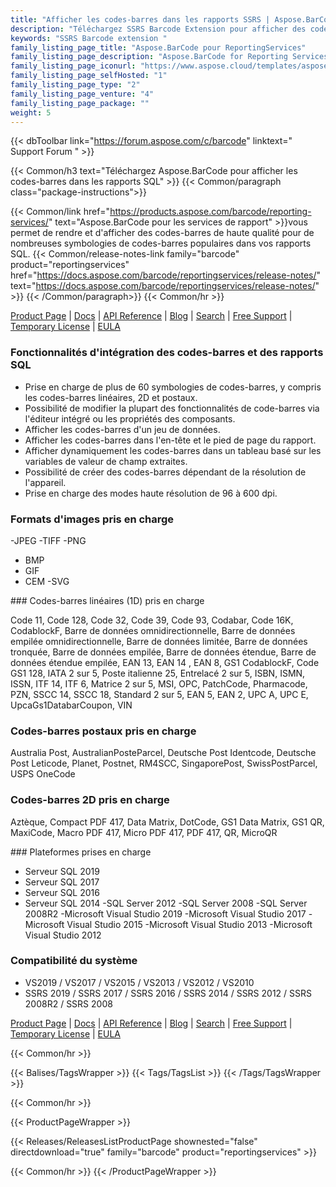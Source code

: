 ```yaml
---
title: "Afficher les codes-barres dans les rapports SSRS | Aspose.BarCode pour les services de rapport"
description: "Téléchargez SSRS Barcode Extension pour afficher des codes-barres linéaires et 2D dans Microsoft SQL Server Reporting Services. Les étiquettes de code-barres peuvent être encodées avec des caractères non anglais et rendues aux formats BMP, JPEG, GIF et PNG."
keywords: "SSRS Barcode extension "
family_listing_page_title: "Aspose.BarCode pour ReportingServices"
family_listing_page_description: "Aspose.BarCode for Reporting Services est une solution complète pour le rendu d'images de codes-barres linéaires et 2D dans Microsoft SQL Server Reporting Services. Les étiquettes de code-barres peuvent être encodées avec des caractères non anglais et rendues aux formats BMP, JPEG, GIF et PNG."
family_listing_page_iconurl: "https://www.aspose.cloud/templates/aspose/App_Themes/V3/images/barcode/272x272/aspose_barcode-for-reporting-services-min.png"
family_listing_page_selfHosted: "1"
family_listing_page_type: "2"
family_listing_page_venture: "4"
family_listing_page_package: ""
weight: 5
---
```


{{< dbToolbar link="https://forum.aspose.com/c/barcode" linktext=" Support Forum " >}}

{{< Common/h3 text="Téléchargez Aspose.BarCode pour afficher les codes-barres dans les rapports SQL"  >}}
{{< Common/paragraph class="package-instructions">}}

{{< Common/link href="https://products.aspose.com/barcode/reporting-services/" text="Aspose.BarCode pour les services de rapport"  >}}vous permet de rendre et d'afficher des codes-barres de haute qualité pour de nombreuses symbologies de codes-barres populaires dans vos rapports SQL.
{{< Common/release-notes-link family="barcode" product="reportingservices" href="https://docs.aspose.com/barcode/reportingservices/release-notes/" text="https://docs.aspose.com/barcode/reportingservices/release-notes/"  >}}
{{< /Common/paragraph>}}
{{< Common/hr >}}

[Product Page](https://products.aspose.com/barcode/reporting-services/) | [Docs](https://docs.aspose.com/barcode/reportingservices/) | [API Reference](https://reference.aspose.com/barcode/) | [Blog](https://blog.aspose.com/category/barcode/) | [Search](https://search.aspose.com/) | [Free Support](https://forum.aspose.com/c/barcode/13) | [Temporary License](https://purchase.aspose.com/temporary-license) | [EULA](https://about.aspose.com/legal/eula/)

### Fonctionnalités d'intégration des codes-barres et des rapports SQL

- Prise en charge de plus de 60 symbologies de codes-barres, y compris les codes-barres linéaires, 2D et postaux.
- Possibilité de modifier la plupart des fonctionnalités de code-barres via l'éditeur intégré ou les propriétés des composants.
- Afficher les codes-barres d'un jeu de données.
- Afficher les codes-barres dans l'en-tête et le pied de page du rapport.
- Afficher dynamiquement les codes-barres dans un tableau basé sur les variables de valeur de champ extraites.
- Possibilité de créer des codes-barres dépendant de la résolution de l'appareil.
- Prise en charge des modes haute résolution de 96 à 600 dpi.

### Formats d'images pris en charge

-JPEG
-TIFF
-PNG
- BMP
- GIF
- CEM
-SVG

### Codes-barres linéaires (1D) pris en charge

Code 11, Code 128, Code 32, Code 39, Code 93, Codabar, Code 16K, CodablockF, Barre de données omnidirectionnelle, Barre de données empilée omnidirectionnelle, Barre de données limitée, Barre de données tronquée, Barre de données empilée, Barre de données étendue, Barre de données étendue empilée, EAN 13, EAN 14 , EAN 8, GS1 CodablockF, Code GS1 128, IATA 2 sur 5, Poste italienne 25, Entrelacé 2 sur 5, ISBN, ISMN, ISSN, ITF 14, ITF 6, Matrice 2 sur 5, MSI, OPC, PatchCode, Pharmacode, PZN, SSCC 14, SSCC 18, Standard 2 sur 5, EAN 5, EAN 2, UPC A, UPC E, UpcaGs1DatabarCoupon, VIN

### Codes-barres postaux pris en charge

Australia Post, AustralianPosteParcel, Deutsche Post Identcode, Deutsche Post Leticode, Planet, Postnet, RM4SCC, SingaporePost, SwissPostParcel, USPS OneCode

### Codes-barres 2D pris en charge

Aztèque, Compact PDF 417, Data Matrix, DotCode, GS1 Data Matrix, GS1 QR, MaxiCode, Macro PDF 417, Micro PDF 417, PDF 417, QR, MicroQR

### Plateformes prises en charge

- Serveur SQL 2019
- Serveur SQL 2017
- Serveur SQL 2016
- Serveur SQL 2014
-SQL Server 2012
-SQL Server 2008
-SQL Server 2008R2
-Microsoft Visual Studio 2019
-Microsoft Visual Studio 2017
-Microsoft Visual Studio 2015
-Microsoft Visual Studio 2013
-Microsoft Visual Studio 2012

### Compatibilité du système

- VS2019 / VS2017 / VS2015 / VS2013 / VS2012 / VS2010
- SSRS 2019 / SSRS 2017 / SSRS 2016 / SSRS 2014 / SSRS 2012 / SSRS 2008R2 / SSRS 2008

[Product Page](https://products.aspose.com/barcode/reporting-services/) | [Docs](https://docs.aspose.com/barcode/reportingservices/) | [API Reference](https://reference.aspose.com/barcode/) | [Blog](https://blog.aspose.com/category/barcode/) | [Search](https://search.aspose.com/) | [Free Support](https://forum.aspose.com/c/barcode/13) | [Temporary License](https://purchase.aspose.com/temporary-license) | [EULA](https://about.aspose.com/legal/eula/)

{{< Common/hr >}}

{{< Balises/TagsWrapper >}}
{{< Tags/TagsList >}}
{{< /Tags/TagsWrapper >}}

{{< Common/hr >}}

{{< ProductPageWrapper >}}

<!-- ReleasesListProductPage-->

{{< Releases/ReleasesListProductPage shownested="false"  directdownload="true" family="barcode" product="reportingservices" >}}

<!-- /ReleasesListProductPage-->

{{< Common/hr >}}
{{< /ProductPageWrapper >}}

